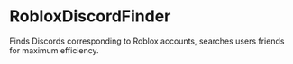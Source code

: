 # RobloxDiscordFinder
Finds Discords corresponding to Roblox accounts, searches users friends for maximum efficiency.
